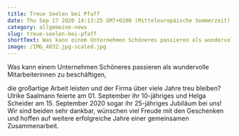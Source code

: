 ```yaml
---
title: Treue Seelen bei Pfaff
date: Thu Sep 17 2020 14:13:25 GMT+0200 (Mitteleuropäische Sommerzeit)
category: allgemeine-news
slug: treue-seelen-bei-pfaff
shortText: Was kann einem Unternehmen Schöneres passieren als wundervolle Mitarbeiterinnen zu beschäftigen, die großartige Arbeit leisten und der Firma über viele Jahre treu bleiben? Ulrike Saalmann …
image: /IMG_4032.jpg-scaled.jpg
---
```


<p>Was kann einem Unternehmen Schöneres passieren als wundervolle Mitarbeiterinnen zu beschäftigen, 

<!--more-->

die großartige Arbeit leisten und der Firma über viele Jahre treu bleiben? Ulrike Saalmann feierte am 01. September ihr 10-jähriges und Helga Scheider am 15. September 2020 sogar ihr 25-jähriges Jubiläum bei uns! Wir sind beiden sehr dankbar, wünschen viel Freude mit den Geschenken und hoffen auf weitere erfolgreiche Jahre einer gemeinsamen Zusammenarbeit.</p>